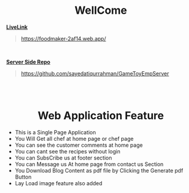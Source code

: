 <center>
<h1>WellCome</h1>
</center>

**[LiveLink](https://foodmaker-2af14.web.app/)**
>https://foodmaker-2af14.web.app/
<br/>

**[Server Side Repo](https://github.com/sayedatiqurrahman/GameToyEmpServer)**
>https://github.com/sayedatiqurrahman/GameToyEmpServer
<br/>
<br/>

<center>
<h1>
Web Application Feature</h1>
</center>
<ul>
<li>This is a Single Page Application</li>
<li>You Will Get all chef at home page or chef page</li>
<li>You can see the customer comments at home page</li>
<li>You can cant see the recipes without login</li>
<li>You can SubsCribe us at footer section</li>
<li>You can Message us At home page from contact us Section</li>
<li>You Download Blog Content as pdf file by Clicking the Generate pdf Button </li>
<li>Lay Load image feature also added</li>
</ul>
